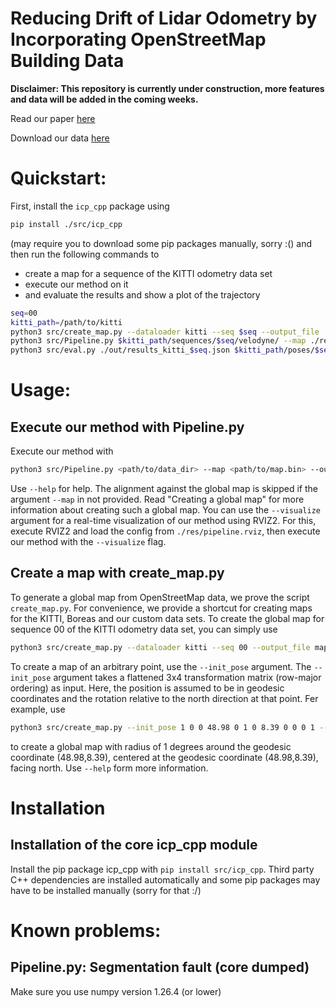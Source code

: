 # Reducing Drift of Lidar Odometry by Incorporating OpenStreetMap Building Data
**Disclaimer: This repository is currently under construction, more features and data will be added in the coming weeks.**

Read our paper [here](https://www.techrxiv.org/users/812931/articles/1214384-reducing-drift-of-lidar-odometry-by-incorporating-openstreetmap-building-data)

Download our data [here](https://owncloud.gwdg.de/index.php/s/naydKSNIyTpsndZ)


# Quickstart:
First, install the `icp_cpp` package using
```bash
pip install ./src/icp_cpp
```
(may require you to download some pip packages manually, sorry :()
and then run the following commands to
- create a map for a sequence of the KITTI odometry data set
- execute our method on it
- and evaluate the results and show a plot of the trajectory
```bash
seq=00
kitti_path=/path/to/kitti
python3 src/create_map.py --dataloader kitti --seq $seq --output_file ./res/map_kitti_$seq.bin
python3 src/Pipeline.py $kitti_path/sequences/$seq/velodyne/ --map ./res/map_kitti_$seq.bin --out_path ./out/results_kitti_$seq.json
python3 src/eval.py ./out/results_kitti_$seq.json $kitti_path/poses/$seq.txt --plot
```

# Usage:
## Execute our method with Pipeline.py
Execute our method with
```bash
python3 src/Pipeline.py <path/to/data_dir> --map <path/to/map.bin> --out_path <path/to/result.json>
```
Use `--help` for help.
The alignment against the global map is skipped if the argument `--map` in not provided.
Read "Creating a global map" for more information about creating such a global map.
You can use the `--visualize` argument for a real-time visualization of our method using RVIZ2.
For this, execute RVIZ2 and load the config from `./res/pipeline.rviz`,
then execute our method with the `--visualize` flag.


## Create a map with create_map.py
To generate a global map from OpenStreetMap data, we prove the script `create_map.py`.
For convenience, we provide a shortcut for creating maps for the KITTI, Boreas and our custom data sets.
To create the global map for sequence 00 of the KITTI odometry data set, you can simply use
```bash
python3 src/create_map.py --dataloader kitti --seq 00 --output_file map_kitti_00.bin
```

To create a map of an arbitrary point, use the `--init_pose` argument. The `--init_pose` argument takes a flattened 3x4 transformation matrix (row-major ordering) as input.
Here, the position is assumed to be in geodesic coordinates and the rotation relative to the north direction at that point.
Fer example, use
```bash
python3 src/create_map.py --init_pose 1 0 0 48.98 0 1 0 8.39 0 0 0 1 --radius 1 --output_file my_map.bin
```
to create a global map with radius of 1 degrees around the geodesic coordinate (48.98,8.39), centered at the geodesic coordinate (48.98,8.39), facing north. Use `--help` form more information.

# Installation
## Installation of the core icp_cpp module
Install the pip package icp_cpp with `pip install src/icp_cpp`.
Third party C++ dependencies are installed automatically and some pip packages may have to be installed manually (sorry for that :/)

# Known problems:
## Pipeline.py: Segmentation fault (core dumped)
Make sure you use numpy version 1.26.4 (or lower)